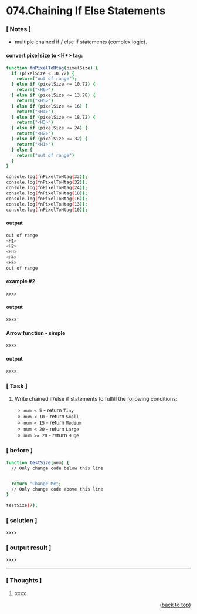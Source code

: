 <a name="topage"></a>

# 074.Chaining If Else Statements

### [ Notes ]
  * multiple chained if / else if statements (complex logic).

#### convert pixel size to <H*> tag:

```sh
function fnPixelToHtag(pixelSize) {
  if (pixelSize < 10.72) {
    return("out of range"); 
  } else if (pixelSize <= 10.72) {
    return("<H6>")
  } else if (pixelSize <= 13.28) {
    return("<H5>")
  } else if (pixelSize <= 16) {
    return("<H4>")
  } else if (pixelSize <= 18.72) {
    return("<H3>")
  } else if (pixelSize <= 24) {
    return("<H2>")
  } else if (pixelSize <= 32) {
    return("<H1>")
  } else {
    return("out of range")
  }
}

console.log(fnPixelToHtag(33));
console.log(fnPixelToHtag(32));
console.log(fnPixelToHtag(24));
console.log(fnPixelToHtag(18));
console.log(fnPixelToHtag(16));
console.log(fnPixelToHtag(13));
console.log(fnPixelToHtag(10));
```

#### output
```sh
out of range
<H1>
<H2>
<H3>
<H4>
<H5>
out of range
```

#### example #2

```sh
xxxx
```

#### output
```sh
xxxx
```

#### Arrow function - simple

```sh
xxxx
```

#### output
```sh
xxxx
```

### [ Task ]
  1. Write chained if/else if statements to fulfill the following conditions:

     - `num < 5` - return `Tiny`
     - `num < 10` - return `Small`
     - `num < 15` - return `Medium`
     - `num < 20` - return `Large`
     - `num >= 20` - return `Huge`

### [ before ]

```sh
function testSize(num) {
  // Only change code below this line


  return "Change Me";
  // Only change code above this line
}

testSize(7);
```

### [ solution ]

```sh
xxxx
```

### [ output result ]

```sh
xxxx
```

-----

### [ Thoughts ]

  1. xxxx
  

<p align="right">(<a href="#topage">back to top</a>)</p>
<br/>
<br/>
